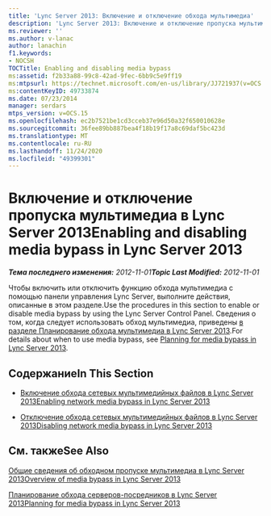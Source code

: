 ```yaml
---
title: 'Lync Server 2013: Включение и отключение обхода мультимедиа'
description: 'Lync Server 2013: Включение и отключение пропуска мультимедиа.'
ms.reviewer: ''
ms.author: v-lanac
author: lanachin
f1.keywords:
- NOCSH
TOCTitle: Enabling and disabling media bypass
ms:assetid: f2b33a88-99c8-42ad-9fec-6bb9c5e9ff19
ms:mtpsurl: https://technet.microsoft.com/en-us/library/JJ721937(v=OCS.15)
ms:contentKeyID: 49733874
ms.date: 07/23/2014
manager: serdars
mtps_version: v=OCS.15
ms.openlocfilehash: ec2b7521be1cd3cceb37e96d50a32f650010628e
ms.sourcegitcommit: 36fee89bb887bea4f18b19f17a8c69daf5bc423d
ms.translationtype: MT
ms.contentlocale: ru-RU
ms.lasthandoff: 11/24/2020
ms.locfileid: "49399301"
---
```

# <a name="enabling-and-disabling-media-bypass-in-lync-server-2013"></a><span data-ttu-id="65065-103">Включение и отключение пропуска мультимедиа в Lync Server 2013</span><span class="sxs-lookup"><span data-stu-id="65065-103">Enabling and disabling media bypass in Lync Server 2013</span></span>

<div data-xmlns="http://www.w3.org/1999/xhtml">

<div class="topic" data-xmlns="http://www.w3.org/1999/xhtml" data-msxsl="urn:schemas-microsoft-com:xslt" data-cs="https://msdn.microsoft.com/">

<div data-asp="https://msdn2.microsoft.com/asp">



</div>

<div id="mainSection">

<div id="mainBody"><span data-ttu-id="65065-104">

<span> </span></span><span class="sxs-lookup"><span data-stu-id="65065-104">

<span> </span></span></span>

<span data-ttu-id="65065-105">_**Тема последнего изменения:** 2012-11-01_</span><span class="sxs-lookup"><span data-stu-id="65065-105">_**Topic Last Modified:** 2012-11-01_</span></span>

<span data-ttu-id="65065-106">Чтобы включить или отключить функцию обхода мультимедиа с помощью панели управления Lync Server, выполните действия, описанные в этом разделе.</span><span class="sxs-lookup"><span data-stu-id="65065-106">Use the procedures in this section to enable or disable media bypass by using the Lync Server Control Panel.</span></span> <span data-ttu-id="65065-107">Сведения о том, когда следует использовать обход мультимедиа, приведены [в разделе Планирование обхода мультимедиа в Lync Server 2013](lync-server-2013-planning-for-media-bypass.md).</span><span class="sxs-lookup"><span data-stu-id="65065-107">For details about when to use media bypass, see [Planning for media bypass in Lync Server 2013](lync-server-2013-planning-for-media-bypass.md).</span></span>

<div>

## <a name="in-this-section"></a><span data-ttu-id="65065-108">Содержание</span><span class="sxs-lookup"><span data-stu-id="65065-108">In This Section</span></span>

  - [<span data-ttu-id="65065-109">Включение обхода сетевых мультимедийных файлов в Lync Server 2013</span><span class="sxs-lookup"><span data-stu-id="65065-109">Enabling network media bypass in Lync Server 2013</span></span>](lync-server-2013-enabling-network-media-bypass.md)

  - [<span data-ttu-id="65065-110">Отключение обхода сетевых мультимедийных файлов в Lync Server 2013</span><span class="sxs-lookup"><span data-stu-id="65065-110">Disabling network media bypass in Lync Server 2013</span></span>](lync-server-2013-disabling-network-media-bypass.md)

</div>

<div>

## <a name="see-also"></a><span data-ttu-id="65065-111">См. также</span><span class="sxs-lookup"><span data-stu-id="65065-111">See Also</span></span>


[<span data-ttu-id="65065-112">Общие сведения об обходном пропуске мультимедиа в Lync Server 2013</span><span class="sxs-lookup"><span data-stu-id="65065-112">Overview of media bypass in Lync Server 2013</span></span>](lync-server-2013-overview-of-media-bypass.md)  


[<span data-ttu-id="65065-113">Планирование обхода серверов-посредников в Lync Server 2013</span><span class="sxs-lookup"><span data-stu-id="65065-113">Planning for media bypass in Lync Server 2013</span></span>](lync-server-2013-planning-for-media-bypass.md)  
  

<span data-ttu-id="65065-114"></div>

</div>

<span> </span>

</div>

</div>

</span><span class="sxs-lookup"><span data-stu-id="65065-114"></div>

</div>

<span> </span>

</div>

</div>

</span></span></div>

